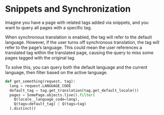 # Snippets and Synchronization
Imagine you have a page with related tags added via snippets, and you want to query all pages with a specific tag.

When synchronous translation is enabled, the tag will refer to the default language. However, if the user turns off
synchronous translation, the tag will refer to the page’s language. This could mean the user references a translated tag
within the translated page, causing the query to miss some pages tagged with the original tag.

To solve this, you can query both the default language and the current language, then filter based on the active
language.

```python
def get_something(request, tag):
  lang = request.LANGUAGE_CODE
  default_tag = tag.get_translation(tag.get_default_locale())
  pages = SomePage.objects.live().filter(
    Q(locale__language_code=lang),
    Q(tags=default_tag) | Q(tags=tag)
  ).distinct()
```
